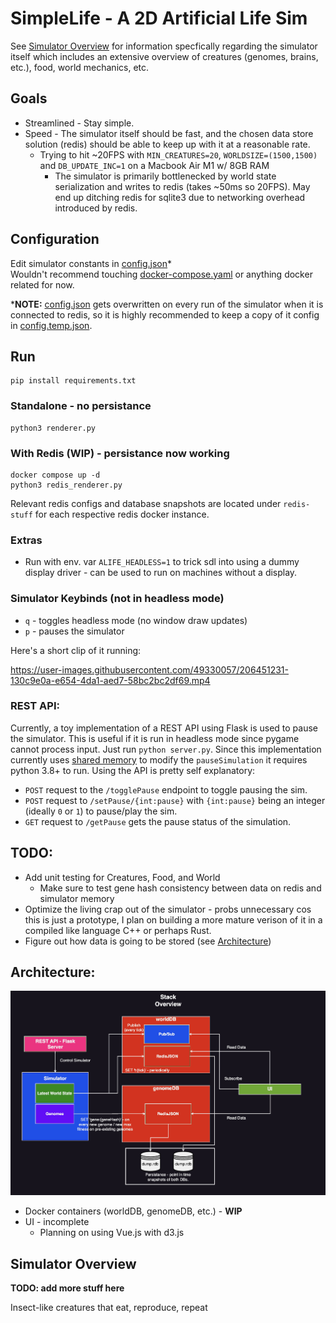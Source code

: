 # SimpleLife - A 2D Artificial Life Sim
See [Simulator Overview](#simulator-overview) for information specfically regarding
the simulator itself which includes an extensive overview of creatures (genomes, brains, etc.), food, world mechanics, etc.
## Goals
- Streamlined - Stay simple.
- Speed - The simulator itself should be fast, and the chosen data store solution (redis) should be able to keep up with it at a reasonable rate. 
  - Trying to hit ~20FPS with `MIN_CREATURES=20`, `WORLDSIZE=(1500,1500)` and `DB_UPDATE_INC=1` on a Macbook Air M1 w/ 8GB RAM
    - The simulator is primarily bottlenecked by world state serialization and writes to redis (takes ~50ms so 20FPS). May end up ditching redis for sqlite3 due to networking overhead introduced by redis.
## Configuration
Edit simulator constants in [config.json](./config.json)\*\
Wouldn't recommend touching [docker-compose.yaml](./docker-compose.yaml) or anything
docker related for now.

\***NOTE:** [config.json](./config.json) gets overwritten on every run of the simulator 
when it is connected to redis, so it is highly recommended to keep a copy of it config in [config.temp.json](./config.json).
## Run
```
pip install requirements.txt
```
### Standalone - no persistance
```
python3 renderer.py
```
### With Redis (**WIP**) - persistance now working
```
docker compose up -d
python3 redis_renderer.py
```
Relevant redis configs and database snapshots are located under `redis-stuff` for
each respective redis docker instance.
### Extras
- Run with env. var `ALIFE_HEADLESS=1` to trick sdl into using a dummy display driver - can be used to 
run on machines without a display.
### Simulator Keybinds (not in headless mode)
- `q` - toggles headless mode (no window draw updates)
- `p`  - pauses the simulator 

Here's a short clip of it running:

https://user-images.githubusercontent.com/49330057/206451231-130c9e0a-e654-4da1-aed7-58bc2bc2df69.mp4


### REST API:
Currently, a toy implementation of a REST API using Flask is used to pause the simulator. This is useful if it is run in 
headless mode since pygame cannot process input. Just run `python server.py`. Since this implementation currently uses [shared memory](https://docs.python.org/3/library/multiprocessing.shared_memory.html) to modify the `pauseSimulation` it requires python 3.8+ to run.
Using the API is pretty self explanatory: 
- `POST` request to the `/togglePause` endpoint to toggle pausing the sim.
- `POST` request to `/setPause/{int:pause}` with `{int:pause}` being an integer (ideally `0` or `1`) to pause/play the sim.
- `GET`  request to `/getPause` gets the pause status of the simulation.



## TODO:
<!-- - **CONFIG IS NOT REALLY SYNCED BETWEEN REDIS AND THE SUM - You'll have to read it from worldDB redis instance and copy paste it into `config.json` when it is different from the JSON document value under the `'config'` key in redis**. -->
- Add unit testing for Creatures, Food, and World
  - Make sure to test gene hash consistency between data on redis and simulator memory
- Optimize the living crap out of the simulator - probs unnecessary cos this is just a prototype, I plan on building a more mature verison of it in a compiled like language C++ or perhaps Rust.
- Figure out how data is going to be stored (see [Architecture](#arch))

## <a name="arch"></a> Architecture:
![architecture](./imgs/architecture.png)
- Docker containers (worldDB, genomeDB, etc.) - **WIP**
- UI - incomplete
  - Planning on using Vue.js with d3.js


## Simulator Overview
**TODO: add more stuff here**

Insect-like creatures that eat, reproduce, repeat